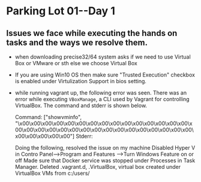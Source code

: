 # Parking Lot 01--Day 1
## Issues we face while executing the hands on tasks and the ways we resolve them.

* when downloading precise32/64 system asks if we need to use Virtual Box or VMware or sth else 
	we choose Virtual Box
* If you are using Win10 OS then make sure "Trusted Execution" checkbox is enabled under Virtulization Support in bios setting.

* while running vagrant up, the following error was seen.
  There was an error while executing `VBoxManage`, a CLI used by Vagrant
  for controlling VirtualBox. The command and stderr is shown below.

  Command: ["showvminfo", "\x00\x00\x00\x00\x00\x00\x00\x00\x00\x00\x00\x00\x00\x00\x00\x00\x00\x00\x00\x00\x00\x00\x00\x00\x00\x00\x00\x00\x00\x00\x00\x00\x00\x00\x00\x00"]
  Stderr:

  Doing the following, resolved the issue on my machine
  Disabled Hyper V in Contro Panel-->Program and Features -->Turn Windows Feature on or off
  Made sure that Docker service was stopped under Processes in Task Manager.
  Deleted .vagrant.d, .VirtualBox, virtual box created under VirtualBox VMs from c:/users/<user>